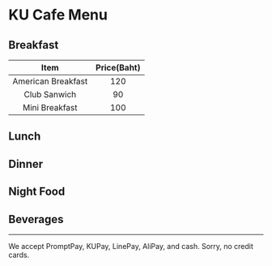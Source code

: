 # KU Cafe Menu


## Breakfast

| Item                | Price(Baht)  |
|:----------------:   |:----------:  |
| American Breakfast  | 120          |
| Club Sanwich        | 90           |
| Mini Breakfast      | 100          |

## Lunch 


## Dinner


## Night Food


## Beverages



---

We accept PromptPay, KUPay, LinePay, AliPay, and cash. Sorry, no credit cards.
